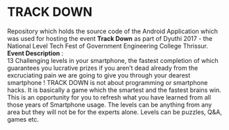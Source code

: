 # TRACK DOWN

Repository which holds the source code of the Android Application which was used for hosting the event <b>Track Down</b> as part of Dyuthi 2017 - the National Level Tech Fest of Government Engineering College Thrissur.<br>
<b>Event Description</b> :<br>
13 Challenging levels in your smartphone, the fastest completion of which guarantees you lucrative prizes if you aren’t dead already from the excruciating pain we are going to give you through your dearest smartphone ! 
TRACK DOWN is not about programming or smartphone hacks. It is basically a game which the smartest and the fastest brains win. This is an opportunity for you to refresh what you have learned from all those years of Smartphone usage.
The levels can be anything from any area but they will not be for the experts alone. Levels can be puzzles, Q&A, games etc.
